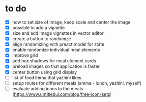 # to do

-   [x] how to set size of image, keep scale and center the image
-   [x] possible to add a vignette
-   [x] size and add image vignettes in vector editor
-   [x] create a button to randomize
-   [x] align randomizing with preact model for state
-   [x] enable randomize individual meal elements
-   [x] improve grid
-   [x] add box shadows for meal element cards
-   [x] preload images so that application is faster
-   [x] center button using grid display
-   [ ] list of food items that yazhini likes
-   [ ] setup routes for different meals (amma - lunch, yazhini, myself)
-   [ ] evaluate adding icons to the meals (https://www.untitledui.com/blog/free-icon-sets)
